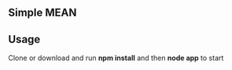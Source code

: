 ## Simple MEAN ##

## Usage ##
Clone or download and run **npm install** and then **node app** to start
